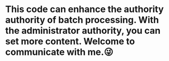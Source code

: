 # This code can enhance the authority authority of batch processing. With the administrator authority, you can set more content. Welcome to communicate with me.😜
